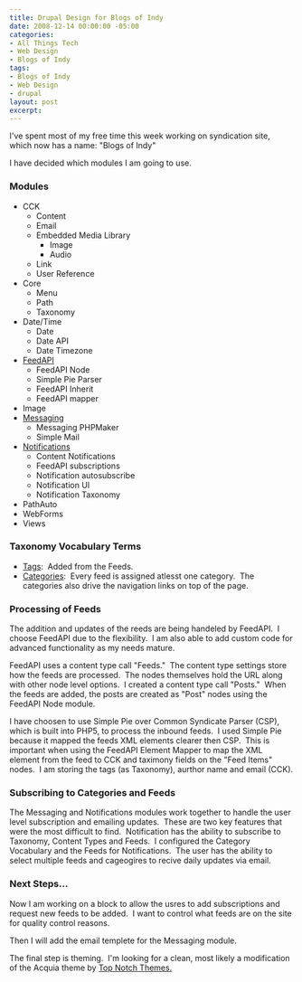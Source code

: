 ```yaml
---
title: Drupal Design for Blogs of Indy
date: 2008-12-14 00:00:00 -05:00
categories:
- All Things Tech
- Web Design
- Blogs of Indy
tags:
- Blogs of Indy
- Web Design
- drupal
layout: post
excerpt: 
---
```


I've spent most of my free time this week working on syndication site, which now has a name: "Blogs of Indy"

I have decided which modules I am going to use.
<h3>Modules</h3>
<ul>
	<li>CCK
<ul>
	<li>Content</li>
	<li>Email</li>
	<li>Embedded Media Library
<ul>
	<li>Image</li>
	<li>Audio</li>
</ul>
</li>
	<li>Link</li>
	<li>User Reference</li>
</ul>
</li>
	<li>Core
<ul>
	<li>Menu</li>
	<li>Path</li>
	<li>Taxonomy</li>
</ul>
</li>
	<li>Date/Time
<ul>
	<li>Date</li>
	<li>Date API</li>
	<li>Date Timezone</li>
</ul>
</li>
	<li><a href="http://drupal.org/project/feedapi" target="_blank">FeedAPI</a>
<ul>
	<li>FeedAPI Node</li>
	<li>Simple Pie Parser</li>
	<li>FeedAPI Inherit</li>
	<li>FeedAPI mapper</li>
</ul>
</li>
	<li>Image</li>
	<li><a href="http://drupal.org/project/messaging" target="_blank">Messaging</a>
<ul>
	<li>Messaging PHPMaker</li>
	<li>Simple Mail</li>
</ul>
</li>
	<li><a href="http://drupal.org/project/notifications" target="_blank">Notifications</a>
<ul>
	<li>Content Notifications</li>
	<li>FeedAPI subscriptions</li>
	<li>Notification autosubscribe</li>
	<li>Notification UI</li>
	<li>Notification Taxonomy</li>
</ul>
</li>
	<li>PathAuto</li>
	<li>WebForms</li>
	<li>Views</li>
</ul>
<h3>Taxonomy Vocabulary Terms</h3>
<ul>
	<li><span style="text-decoration: underline;">Tags</span>:&nbsp; Added from the Feeds.</li>
	<li><span style="text-decoration: underline;">Categories</span>:&nbsp; Every feed is assigned atlesst one category.&nbsp; The categories also drive the navigation links on top of the page.</li>
</ul>
<h3>Processing of Feeds</h3>
The addition and updates of the reeds are being handeled by FeedAPI.&nbsp; I choose FeedAPI due to the flexibility.&nbsp; I am also able to add custom code for advanced functionality as my needs mature.

FeedAPI uses a content type call "Feeds."&nbsp; The content type settings store how the feeds are processed.&nbsp; The nodes themselves hold the URL along with other node level options.&nbsp; I created a content type call "Posts."&nbsp; When the feeds are added, the posts are created as "Post" nodes using the FeedAPI Node module.

I have choosen to use Simple Pie over Common Syndicate Parser (CSP), which is built into PHP5, to process the inbound feeds.&nbsp; I used Simple Pie because it mapped the feeds XML elements clearer then CSP.&nbsp; This is important when using the FeedAPI Element Mapper to map the XML element from the feed to CCK and taximony fields on the "Feed Items" nodes.&nbsp; I am storing the tags (as Taxonomy), aurthor name and email (CCK).
<h3>Subscribing to Categories and Feeds</h3>
The Messaging and Notifications modules work together to handle the user level subscription and emailing updates.&nbsp; These are two key features that were the most difficult to find.&nbsp; Notification has the ability to subscribe to Taxonomy, Content Types and Feeds.&nbsp; I configured the Category Vocabulary and the Feeds for Notifications.&nbsp; The user has the ability to select multiple feeds and cageogires to recive daily updates via email.
<h3>Next Steps...</h3>
Now I am working on a block to allow the usres to add subscriptions and request new feeds to be added.&nbsp; I want to control what feeds are on the site for quality control reasons.

Then I will add the email templete for the Messaging module.

The final step is theming.&nbsp; I'm looking for a clean, most likely a modification of the Acquia theme by <a href="http://www.topnotchthemes.com/" target="_blank">Top Notch Themes.</a>
